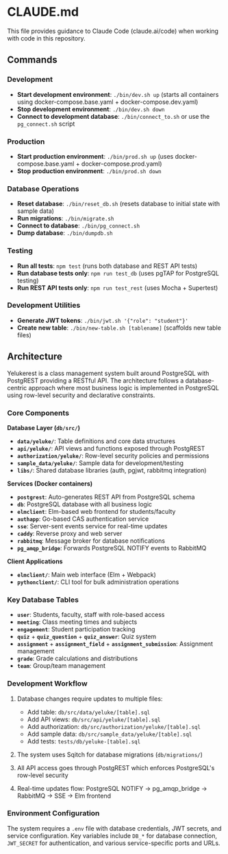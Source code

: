 # CLAUDE.md

This file provides guidance to Claude Code (claude.ai/code) when working with code in this repository.

## Commands

### Development
- **Start development environment**: `./bin/dev.sh up` (starts all containers using docker-compose.base.yaml + docker-compose.dev.yaml)
- **Stop development environment**: `./bin/dev.sh down`
- **Connect to development database**: `./bin/connect_to.sh` or use the `pg_connect.sh` script

### Production
- **Start production environment**: `./bin/prod.sh up` (uses docker-compose.base.yaml + docker-compose.prod.yaml)
- **Stop production environment**: `./bin/prod.sh down`

### Database Operations
- **Reset database**: `./bin/reset_db.sh` (resets database to initial state with sample data)
- **Run migrations**: `./bin/migrate.sh`
- **Connect to database**: `./bin/pg_connect.sh`
- **Dump database**: `./bin/dumpdb.sh`

### Testing
- **Run all tests**: `npm test` (runs both database and REST API tests)
- **Run database tests only**: `npm run test_db` (uses pgTAP for PostgreSQL testing)
- **Run REST API tests only**: `npm run test_rest` (uses Mocha + Supertest)

### Development Utilities
- **Generate JWT tokens**: `./bin/jwt.sh '{"role": "student"}'`
- **Create new table**: `./bin/new-table.sh [tablename]` (scaffolds new table files)

## Architecture

Yelukerest is a class management system built around PostgreSQL with PostgREST providing a RESTful API. The architecture follows a database-centric approach where most business logic is implemented in PostgreSQL using row-level security and declarative constraints.

### Core Components

**Database Layer (`db/src/`)**
- **`data/yeluke/`**: Table definitions and core data structures
- **`api/yeluke/`**: API views and functions exposed through PostgREST
- **`authorization/yeluke/`**: Row-level security policies and permissions
- **`sample_data/yeluke/`**: Sample data for development/testing
- **`libs/`**: Shared database libraries (auth, pgjwt, rabbitmq integration)

**Services (Docker containers)**
- **`postgrest`**: Auto-generates REST API from PostgreSQL schema
- **`db`**: PostgreSQL database with all business logic
- **`elmclient`**: Elm-based web frontend for students/faculty
- **`authapp`**: Go-based CAS authentication service  
- **`sse`**: Server-sent events service for real-time updates
- **`caddy`**: Reverse proxy and web server
- **`rabbitmq`**: Message broker for database notifications
- **`pg_amqp_bridge`**: Forwards PostgreSQL NOTIFY events to RabbitMQ

**Client Applications**
- **`elmclient/`**: Main web interface (Elm + Webpack)
- **`pythonclient/`**: CLI tool for bulk administration operations

### Key Database Tables
- **`user`**: Students, faculty, staff with role-based access
- **`meeting`**: Class meeting times and subjects
- **`engagement`**: Student participation tracking
- **`quiz`** + **`quiz_question`** + **`quiz_answer`**: Quiz system
- **`assignment`** + **`assignment_field`** + **`assignment_submission`**: Assignment management
- **`grade`**: Grade calculations and distributions
- **`team`**: Group/team management

### Development Workflow

1. Database changes require updates to multiple files:
   - Add table: `db/src/data/yeluke/[table].sql`
   - Add API views: `db/src/api/yeluke/[table].sql` 
   - Add authorization: `db/src/authorization/yeluke/[table].sql`
   - Add sample data: `db/src/sample_data/yeluke/[table].sql`
   - Add tests: `tests/db/yeluke-[table].sql`

2. The system uses Sqitch for database migrations (`db/migrations/`)

3. All API access goes through PostgREST which enforces PostgreSQL's row-level security

4. Real-time updates flow: PostgreSQL NOTIFY → pg_amqp_bridge → RabbitMQ → SSE → Elm frontend

### Environment Configuration

The system requires a `.env` file with database credentials, JWT secrets, and service configuration. Key variables include `DB_*` for database connection, `JWT_SECRET` for authentication, and various service-specific ports and URLs.